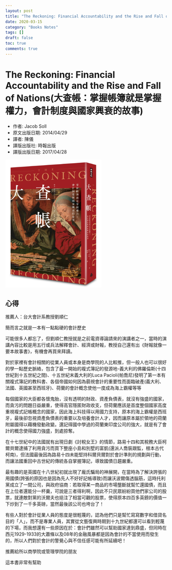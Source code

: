 ```yaml
---
layout: post
title: "The Reckoning: Financial Accountability and the Rise and Fall of Nations(大查帳：掌握帳簿就是掌握權力，會計制度與國家興衰的故事)"
date: 2020-03-15
category: "Books Notes"
tags: []
draft: false
toc: true
comments: true
---
```


# The Reckoning: Financial Accountability and the Rise and Fall of Nations(大查帳：掌握帳簿就是掌握權力，會計制度與國家興衰的故事)
* 作者: Jacob Soll
* 原文出版日期: 2014/04/29
* 譯者: 陳儀
* 譯版出版社: 時報出版
* 譯版出版日期: 2017/04/28

<img src="/assets/posts/大查帳.jpg" alt="" width="300"/>
<!-- more -->

## 心得
推薦人：台大會計系教授劉順仁

簡而言之就是一本有一點點硬的會計歷史

可能很多人都忘了，但劉順仁教授就是之前電資導論請來的演講者之一，當時的演講內容比較是用五行或兵法解釋會計、經濟或財報，教授自己還有出《財報就像一要本故事書》，有機會再買來拜讀。

對於家裡有會計相關的從業人員或本身是商學院的人比較推，但一般人也可以很好的學一點歷史脈絡，包含了最一開始的複式簿記的發源地-義大利的佛羅倫斯(十四世紀到十五世紀之間)、十五世紀末義大利的Luca Pacioli(帕喬尼)發明了第一本有關複式簿記的教科書、各個帝國如何因為藐視會計的重要性而面臨破產(義大利、法國、英國甚至西班牙)、荷蘭的會計概念使他一度成為海上霸權等等

每個國家的大臣都各懷鬼胎，沒有透明的財政、資產負債表，就沒有強盛的國家，而貪污的問題日益嚴重，使得高官隱匿財政收支，但荷蘭應該是首度整個國家高度重視複式記帳概念的國家，因此海上科技得以用國力支持，原本的海上霸權是西班牙，最後卻忽視資產負債表的重要以及培養會計人才，因而讓原本屬於領地的荷蘭附屬國得以藉機發動政變。還記得國中學過的荷蘭東印度公司的強大，就是有了會計的概念使得國力強盛，到處掠奪。

在十七世紀中的法國就有出現日劇《討稅女王》的情節，路易十四和其稅務大臣柯爾貝爾逮捕了利用貪污而買下整座小島和別墅的富凱(還派人喬裝跟監，根本古代柯南)，但法國最後因為路易十四未能堅持科爾貝爾對於會計準則的規劃與行動，而讓法國重回中古世紀的傳統各自掌握簿記，導致國債日趨嚴重。

最有趣的是英國在十八世紀初就出現了龐氏騙局的神展開，在當時為了解決誇張的用國債(誇張的原因也是因為先人不好好記帳導致)而讓沃波爾傷透腦筋，這時托利黨成立了一間公司，與政府協商：若取得某一商品的市場壟斷就幫忙還國債，而且在上位者還能分一杯羹，可說是三者得利啊，因此不只民眾紛紛買他們家公司的股票，就連敵對黨的沃爾夫也挹注了相當可觀的股票，使得原本四百多英鎊的價值一下炒到了一千多英磅，當然最後該公司也垮台了！

有些人對於會計從業人員的態度是很輕蔑的，認為他們只是幫忙寫寫數字和借貸名目的「人」，而不是專業人員，其實從文藝復興時期到十九世紀都還可以看到輕蔑的下場，而我想還有一些原因在於：會計們雖然可以幫助國家達到鼎盛，但同時在西元1929-1933的大蕭條以及08年的金融風暴都是因為會計的不當使用而發生的，所以人們對於會計的警覺心與不信任感可能有所延續吧！

推薦給所以商學院或管理學院的朋友

這本書非常有幫助